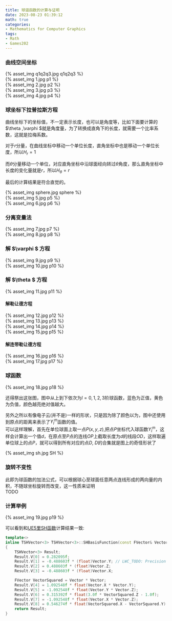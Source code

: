 ```yaml
---
title: 球谐函数的计算与证明
date: 2023-08-23 01:39:12
math: true
categories:
- Mathematics for Computer Graphics
tags:
- Math
- Games202
---
```


### 曲线空间坐标

{% asset_img q1q2q3.jpg q1q2q3 %}  
{% asset_img 1.jpg p1 %}  
{% asset_img 2.jpg p2 %}  
{% asset_img 3.jpg p3 %}  
{% asset_img 4.jpg p4 %}  

### 球坐标下拉普拉斯方程

曲线坐标下的坐标值，不一定表示长度，也可以是角度等，比如下面要计算的$\theta \,\varphi $就是角度量，为了转换成直角下的长度，就需要一个比率系数，这就是拉梅系数。  
  
对于$r$分量，在曲线坐标中移动一个单位长度，直角坐标中也是移动一个单位长度，所以$H_r=1$   

而$\theta$分量移动一个单位，对应直角坐标中沿球面经向转过$\theta$角度，那么直角坐标中长度的变化量就是$r$，所以$H_{\theta}=r$

最后的计算结果是符合直觉的。

{% asset_img sphere.jpg sphere %}  
{% asset_img 5.jpg p5 %}  
{% asset_img 6.jpg p6 %}  

### 分离变量法

{% asset_img 7.jpg p7 %}  
{% asset_img 8.jpg p8 %}  

### 解 $\varphi $ 方程

{% asset_img 9.jpg p9 %}  
{% asset_img 10.jpg p10 %}  

### 解 $\theta $ 方程

{% asset_img 11.jpg p11 %}  

#### 解勒让德方程

{% asset_img 12.jpg p12 %}  
{% asset_img 13.jpg p13 %}  
{% asset_img 14.jpg p14 %}  
{% asset_img 15.jpg p15 %}  

#### 解连带勒让德方程

{% asset_img 16.jpg p16 %}  
{% asset_img 17.jpg p17 %}  

### 球函数

{% asset_img 18.jpg p18 %}  

还得祭出这张图，图中从上到下依次为$l=0, 1, 2, 3$阶球函数，蓝色为正值，黄色为负值，颜色越亮绝对值越大。 

另外之所以有像电子云(并不是)一样的形状，只是因为除了颜色以为，图中还使用到原点的距离来表示了$Y_{l}^{m}$函数的值。  
可以这样理解，首先在单位球面上取一点$P(x, y, z)$,把点$P$坐标代入球函数$Y_{l}^{m}$，这样会计算出一个值$d$，在原点至$P$点的连线$OP$上截取长度为$d$的线段$OD$，这样取遍单位球上的点$P$，就可以得到所有对应的点$D$, $D$的合集就是图上的奇怪形状了


{% asset_img sh.jpg SH %}  

### 旋转不变性

此即为球函数的加法公式，可以根据球心至球面任意两点连线形成的两向量的内积，不随球坐标旋转而改变，这一性质来证明  
TODO

### 计算举例

{% asset_img 19.jpg p19 %}  

可以看到和[UE5里SH函数](https://github.com/EpicGames/UnrealEngine/blob/release/Engine/Source/Runtime/Core/Public/Math/SHMath.h#L472)计算结果一致:

```cpp
template<> 
inline TSHVector<3> TSHVector<3>::SHBasisFunction(const FVector& Vector) 
{
	TSHVector<3> Result;
	Result.V[0] = 0.282095f; 
	Result.V[1] = -0.488603f * (float)Vector.Y;	// LWC_TODO: Precision loss
	Result.V[2] = 0.488603f * (float)Vector.Z;
	Result.V[3] = -0.488603f * (float)Vector.X;

	FVector VectorSquared = Vector * Vector;
	Result.V[4] = 1.092548f * float(Vector.X * Vector.Y);
	Result.V[5] = -1.092548f * float(Vector.Y * Vector.Z);
	Result.V[6] = 0.315392f * float(3.0f * VectorSquared.Z - 1.0f);
	Result.V[7] = -1.092548f * float(Vector.X * Vector.Z);
	Result.V[8] = 0.546274f * float(VectorSquared.X - VectorSquared.Y);
	return Result;
}
```

